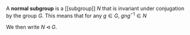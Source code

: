 A **normal subgroup** is a [[subgroup]] $N$ that is invariant under conjugation by the group $G$. This means that for any $g\in G$, $gng^{-1} \in N$

We then write $N \triangleleft G$.